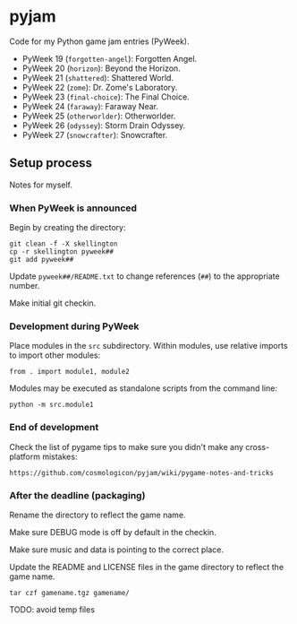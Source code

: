 # pyjam

Code for my Python game jam entries (PyWeek).

* PyWeek 19 (`forgotten-angel`): Forgotten Angel.
* PyWeek 20 (`horizon`): Beyond the Horizon.
* PyWeek 21 (`shattered`): Shattered World.
* PyWeek 22 (`zome`): Dr. Zome's Laboratory.
* PyWeek 23 (`final-choice`): The Final Choice.
* PyWeek 24 (`faraway`): Faraway Near.
* PyWeek 25 (`otherworlder`): Otherworlder.
* PyWeek 26 (`odyssey`): Storm Drain Odyssey.
* PyWeek 27 (`snowcrafter`): Snowcrafter.

## Setup process

Notes for myself.

### When PyWeek is announced

Begin by creating the directory:

	git clean -f -X skellington
	cp -r skellington pyweek##
	git add pyweek##

Update `pyweek##/README.txt` to change references (`##`) to the appropriate number.

Make initial git checkin.

### Development during PyWeek

Place modules in the `src` subdirectory. Within modules, use relative imports to import other
modules:

	from . import module1, module2

Modules may be executed as standalone scripts from the command line:

	python -m src.module1

### End of development

Check the list of pygame tips to make sure you didn't make any cross-platform mistakes:

	https://github.com/cosmologicon/pyjam/wiki/pygame-notes-and-tricks

### After the deadline (packaging)

Rename the directory to reflect the game name.

Make sure DEBUG mode is off by default in the checkin.

Make sure music and data is pointing to the correct place.

Update the README and LICENSE files in the game directory to reflect the game name.

	tar czf gamename.tgz gamename/

TODO: avoid temp files
